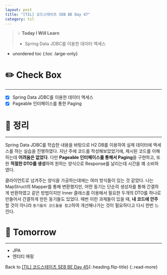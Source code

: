 ```yaml
---
layout: post
title: "[TIL] 코드스테이츠 SEB BE Day 47"
category: til
---
```

> 💡 **Today I Will Learn**
>
> * Spring Data JDBC를 이용한 데이터 액세스

* unordered toc
{:toc .large-only}

# ✏️ Check Box
***

* [x] <label>Spring Data JDBC를 이용한 데이터 액세스</label>
* [x] <label>Pageable 인터페이스를 통한 Paging</label>

# 📌 정리
***

Spring Data JDBC를 학습한 내용을 바탕으로 H2 DB를 이용하여 실제 데이터에 액세스를 하는 실습을 진행하였다. 지난 주에 코드를 작성해보았었기에, 제시된 코드를 이해하는데 **어려움은 없었다**. 다만 **Pageable 인터페이스를 통해서 Paging**을 구현하고, 또한 **적절한 DTO를 생성**하여 원하는 양식으로 Response를 날리는데 시간을 꽤 소비하였다.

클라이언트로 넘겨주는 양식을 가공하는데에는 여러 방식들이 있는 것 같았다. 나는 MapStruct의 Mapper를 통해 변환했지만, 어떤 동기는 단순히 생성자를 통해 간결하게 반환하였고 같은 방법이지만 Inner 클래스를 이용해서 필요한 두개의 DTO를 하나로 만들어서 간결하게 만든 동기들도 있었다. 매번 이런 과제들이 있을 때, **내 코드에 안주**할 것이 아니라 `동기들의 코드들을 참고`하여 개선해나가는 것이 필요하다고 다시 한번 느낀다. 

# 🎯 Tomorrow
***

* JPA
* 엔티티 매핑

Back to [[TIL] 코드스테이츠 SEB BE Day 45](220630-til){:.heading.flip-title}
{:.read-more}